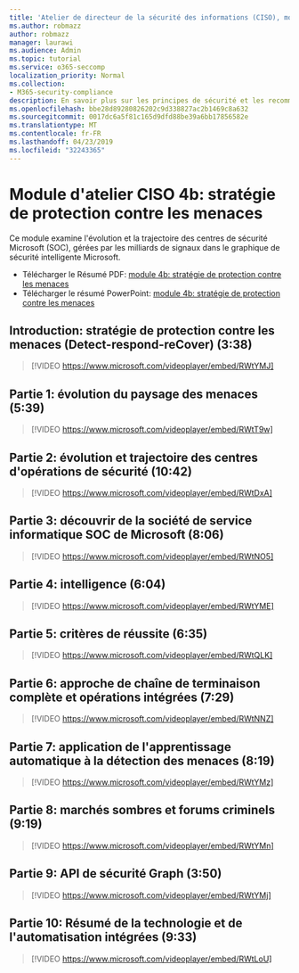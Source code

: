 ```yaml
---
title: 'Atelier de directeur de la sécurité des informations (CISO), module 4b: stratégie de protection contre les menaces'
ms.author: robmazz
author: robmazz
manager: laurawi
ms.audience: Admin
ms.topic: tutorial
ms.service: o365-seccomp
localization_priority: Normal
ms.collection:
- M365-security-compliance
description: En savoir plus sur les principes de sécurité et les recommandations pour la modernisation de la sécurité dans votre organisation.
ms.openlocfilehash: bbe28d89280826202c9d338827ac2b1469c8a632
ms.sourcegitcommit: 0017dc6a5f81c165d9dfd88be39a6bb17856582e
ms.translationtype: MT
ms.contentlocale: fr-FR
ms.lasthandoff: 04/23/2019
ms.locfileid: "32243365"
---
```

# <a name="ciso-workshop-module-4b-threat-protection-strategy"></a>Module d'atelier CISO 4b: stratégie de protection contre les menaces 

Ce module examine l'évolution et la trajectoire des centres de sécurité Microsoft (SOC), gérées par les milliards de signaux dans le graphique de sécurité intelligente Microsoft.

- Télécharger le Résumé PDF: [module 4b: stratégie de protection contre les menaces](media/ciso-workshop-4b-threat-protection-strategy.pdf)
- Télécharger le résumé PowerPoint: [module 4b: stratégie de protection contre les menaces](https://docs.microsoft.com/office365/securitycompliance/media/ciso-workshop-4b-threat-protection-strategy.pptx)

## <a name="introduction-threat-protection-strategy-detect-respond-recover-338"></a>Introduction: stratégie de protection contre les menaces (Detect-respond-reCover) (3:38)

> [!VIDEO https://www.microsoft.com/videoplayer/embed/RWtYMJ]

## <a name="part-1-evolution-of-threat-landscape-539"></a>Partie 1: évolution du paysage des menaces (5:39)

> [!VIDEO https://www.microsoft.com/videoplayer/embed/RWtT9w]

## <a name="part-2-evolution-and-trajectory-of-security-operations-centers-1042"></a>Partie 2: évolution et trajectoire des centres d'opérations de sécurité (10:42)

> [!VIDEO https://www.microsoft.com/videoplayer/embed/RWtDxA]

## <a name="part-3-learnings-from-microsofts-corporate-it-soc-806"></a>Partie 3: découvrir de la société de service informatique SOC de Microsoft (8:06)

> [!VIDEO https://www.microsoft.com/videoplayer/embed/RWtNO5]

## <a name="part-4-intelligence-604"></a>Partie 4: intelligence (6:04)

> [!VIDEO https://www.microsoft.com/videoplayer/embed/RWtYME]

## <a name="part-5-success-criteria-635"></a>Partie 5: critères de réussite (6:35)

> [!VIDEO https://www.microsoft.com/videoplayer/embed/RWtQLK]

## <a name="part-6-full-kill-chain-approach-and-integrated-operations-729"></a>Partie 6: approche de chaîne de terminaison complète et opérations intégrées (7:29)

> [!VIDEO https://www.microsoft.com/videoplayer/embed/RWtNNZ]

## <a name="part-7-applying-machine-learning-to-threat-detection-819"></a>Partie 7: application de l'apprentissage automatique à la détection des menaces (8:19)

> [!VIDEO https://www.microsoft.com/videoplayer/embed/RWtYMz]

## <a name="part-8-dark-markets-and-criminal-forums-919"></a>Partie 8: marchés sombres et forums criminels (9:19)

> [!VIDEO https://www.microsoft.com/videoplayer/embed/RWtYMn]

## <a name="part-9-graph-security-api-350"></a>Partie 9: API de sécurité Graph (3:50)

> [!VIDEO https://www.microsoft.com/videoplayer/embed/RWtYMj]

## <a name="part-10-summary-of-integrated-technology-and-automation-933"></a>Partie 10: Résumé de la technologie et de l'automatisation intégrées (9:33)

> [!VIDEO https://www.microsoft.com/videoplayer/embed/RWtLoU]